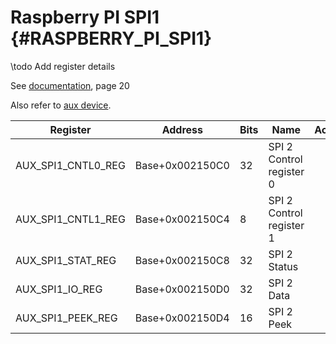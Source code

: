 # Raspberry PI SPI1 {#RASPBERRY_PI_SPI1}

\todo Add register details

See [documentation](BCM2837-peripherals.pdf), page 20

Also refer to [aux device](#RASPBERRY_PI_AUXILIARY_PERIPHERAL).

| Register           | Address         | Bits  | Name                                  | Acc | Meaning |
|--------------------|-----------------|-------|---------------------------------------|-----|---------|
| AUX_SPI1_CNTL0_REG | Base+0x002150C0 | 32    | SPI 2 Control register 0              |     |         |
| AUX_SPI1_CNTL1_REG | Base+0x002150C4 | 8     | SPI 2 Control register 1              |     |         |
| AUX_SPI1_STAT_REG  | Base+0x002150C8 | 32    | SPI 2 Status                          |     |         |
| AUX_SPI1_IO_REG    | Base+0x002150D0 | 32    | SPI 2 Data                            |     |         |
| AUX_SPI1_PEEK_REG  | Base+0x002150D4 | 16    | SPI 2 Peek                            |     |         |
